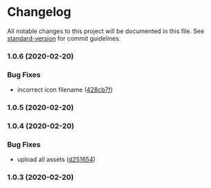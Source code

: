 # Changelog

All notable changes to this project will be documented in this file. See [standard-version](https://github.com/conventional-changelog/standard-version) for commit guidelines.

### 1.0.6 (2020-02-20)


### Bug Fixes

* incorrect icon filename ([428cb7f](https://github.com/knoopx/cmc-menulet/commit/428cb7fa6b9537fc9a2495b44d8b4656bd2e9313))

### 1.0.5 (2020-02-20)

### 1.0.4 (2020-02-20)


### Bug Fixes

* upload all assets ([d251654](https://github.com/knoopx/cmc-menulet/commit/d25165468f5b6a589dfed12702f2619133a1388c))

### 1.0.3 (2020-02-20)
